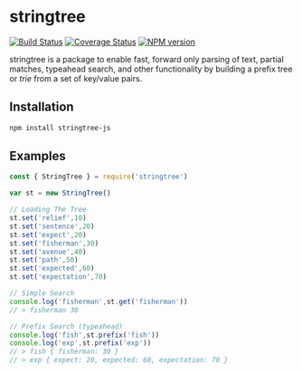 # stringtree

[![Build Status](https://img.shields.io/travis/tomdionysus/stringtree-js/master.svg)](https://travis-ci.org/tomdionysus/stringtree-js)
[![Coverage Status](https://coveralls.io/repos/github/tomdionysus/stringtree-js/badge.svg?branch=master)](https://coveralls.io/github/tomdionysus/stringtree-js?branch=master)
[![NPM version](https://img.shields.io/npm/v/stringtree.svg)](https://www.npmjs.com/package/stringtree)

stringtree is a package to enable fast, forward only parsing of text, partial matches, typeahead search, and other functionality by building a prefix tree or *trie* from a set of key/value pairs.


## Installation
```bash
npm install stringtree-js
```

## Examples
```javascript
const { StringTree } = require('stringtree')

var st = new StringTree()

// Loading The Tree
st.set('relief',10)
st.set('sentence',20)
st.set('expect',20)
st.set('fisherman',30)
st.set('avenue',40)
st.set('path',50)
st.set('expected',60)
st.set('expectation',70)

// Simple Search
console.log('fisherman',st.get('fisherman'))
// > fisherman 30

// Prefix Search (typeahead)
console.log('fish',st.prefix('fish'))
console.log('exp',st.prefix('exp'))
// > fish { fisherman: 30 }
// > exp { expect: 20, expected: 60, expectation: 70 }
```